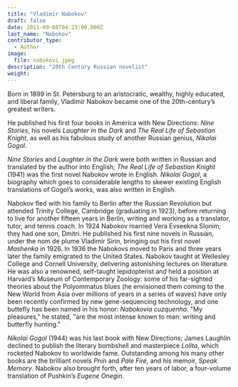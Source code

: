 ```yaml
---
title: "Vladimir Nabokov"
draft: false
date: 2011-09-08T04:23:00.000Z
last_name: "Nabokov"
contributor_type:
  - Author
image:
  file: nabokovi.jpeg
description: "20th Century Russian novelist"
weight:
---
```


Born in 1899 in St. Petersburg to an aristocratic, wealthy, highly educated, and liberal family, Vladimir Nabokov became one of the 20th-century’s greatest writers.

He published his first four books in America with New Directions: _Nine Stories_, his novels _Laughter in the Dark_ and _The Real Life of Sebastian Knight_, as well as his fabulous study of another Russian genius, _Nikolai Gogol_.

_Nine Stories_ and _Laughter in the Dark_ were both written in Russian and translated by the author into English; _The Real Life of Sebastian Knight_ (1941) was the first novel Nabokov wrote in English. _Nikolai Gogol_, a biography which goes to considerable lengths to skewer existing English translations of Gogol’s works, was also written in English.

Nabokov fled with his family to Berlin after the Russian Revolution but attended Trinity College, Cambridge (graduating in 1923), before returning to live for another fifteen years in Berlin, writing and working as a translator, tutor, and tennis coach. In 1924 Nabokov married Vera Evseekna Slonim; they had one son, Dmitri. He published his first nine novels in Russian, under the nom de plume Vladimir Sirin, bringing out his first novel _Mashenka_ in 1926. In 1936 the Nabokovs moved to Paris and three years later the family emigrated to the United States. Nabokov taught at Wellesley College and Cornell University, delivering astonishing lectures on literature. He was also a renowned, self-taught lepidopterist and held a position at Harvard’s Museum of Contemporary Zoology: some of his far-sighted theories about the Polyommatus blues (he envisioned them coming to the New World from Asia over millions of years in a series of waves) have only been recently confirmed by new gene-sequencing technology, and one buttefly has been named in his honor: _Nabokovia cuzquenha_. "My pleasures," he stated, "are the most intense known to man: writing and butterfly hunting."

_Nikolai Gogol_ (1944) was his last book with New Directions; James Laughlin declined to publish the literary bombshell and masterpiece _Lolita_, which rocketed Nabokov to worldwide fame. Outstanding among his many other books are the brilliant novels _Pnin_ and _Pale Fire_, and his memoir, _Speak Memory_. Nabokov also brought forth, after ten years of labor, a four-volume translation of Pushkin’s _Eugene Onegin_.

